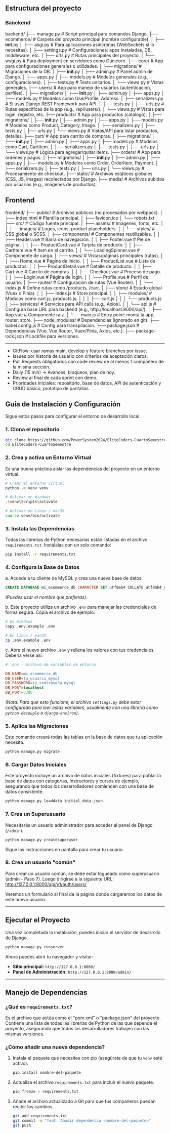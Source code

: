 ## Estructura del proyecto 

### Banckend
backend/
├── manage.py                  # Script principal para comandos Django.
├── ecommerce/                 # Carpeta del proyecto principal (nombre configurable).
│   ├── __init__.py
│   ├── asgi.py                # Para aplicaciones asíncronas (WebSockets si lo necesitas).
│   ├── settings.py            # Configuraciones: apps instaladas, DB, middleware, etc.
│   ├── urls.py                # Rutas principales del proyecto.
│   └── wsgi.py                # Para deployment en servidores como Gunicorn.
├── core/                      # App para configuraciones generales o utilidades.
│   ├── migrations/            # Migraciones de la DB.
│   ├── __init__.py
│   ├── admin.py               # Panel admin de Django.
│   ├── apps.py
│   ├── models.py              # Modelos generales (e.g., configuraciones).
│   ├── tests.py               # Tests unitarios.
│   └── views.py               # Vistas generales.
├── users/                     # App para manejo de usuarios (autenticación, perfiles).
│   ├── migrations/
│   ├── __init__.py
│   ├── admin.py
│   ├── apps.py
│   ├── models.py              # Modelos como UserProfile, Address.
│   ├── serializers.py         # Si usas Django REST Framework para API.
│   ├── tests.py
│   ├── urls.py                # Rutas específicas de la app (e.g., /api/users/).
│   └── views.py               # Vistas para login, registro, etc.
├── products/                  # App para productos (catálogo).
│   ├── migrations/
│   ├── __init__.py
│   ├── admin.py
│   ├── apps.py
│   ├── models.py              # Modelos como Product, Category, Image.
│   ├── serializers.py
│   ├── tests.py
│   ├── urls.py
│   └── views.py               # Vistas/API para listar productos, detalles.
├── cart/                      # App para carrito de compras.
│   ├── migrations/
│   ├── __init__.py
│   ├── admin.py
│   ├── apps.py
│   ├── models.py              # Modelos como Cart, CartItem.
│   ├── serializers.py
│   ├── tests.py
│   ├── urls.py
│   └── views.py               # Lógica para agregar/quitar items.
├── orders/                    # App para órdenes y pagos.
│   ├── migrations/
│   ├── __init__.py
│   ├── admin.py
│   ├── apps.py
│   ├── models.py              # Modelos como Order, OrderItem, Payment.
│   ├── serializers.py
│   ├── tests.py
│   ├── urls.py
│   └── views.py               # Procesamiento de checkout.
├── static/                    # Archivos estáticos globales (CSS, JS, images) recolectados por Django.
├── media/                     # Archivos subidos por usuarios (e.g., imágenes de productos).

## Frontend
frontend/
├── public/                    # Archivos públicos (no procesados por webpack).
│   ├── index.html             # Plantilla principal.
│   ├── favicon.ico
│   └── robots.txt
├── src/                       # Código fuente principal.
│   ├── assets/                # Imágenes, fonts, etc.
│   │   ├── images/            # Logos, icons, product placeholders.
│   │   └── styles/            # CSS global o SCSS.
│   ├── components/            # Componentes reutilizables.
│   │   ├── Header.vue         # Barra de navegación.
│   │   ├── Footer.vue         # Pie de página.
│   │   ├── ProductCard.vue    # Tarjeta de producto.
│   │   ├── CartItem.vue       # Item en el carrito.
│   │   └── LoadingSpinner.vue # Componente de carga.
│   ├── views/                 # Vistas/páginas principales (rutas).
│   │   ├── Home.vue           # Página de inicio.
│   │   ├── ProductList.vue    # Lista de productos.
│   │   ├── ProductDetail.vue  # Detalle de producto.
│   │   ├── Cart.vue           # Carrito de compras.
│   │   ├── Checkout.vue       # Proceso de pago.
│   │   ├── Login.vue          # Página de login.
│   │   └── Profile.vue        # Perfil de usuario.
│   ├── router/                # Configuración de rutas (Vue Router).
│   │   └── index.js           # Define rutas como /products, /cart.
│   ├── store/                 # Estado global (Vuex o Pinia).
│   │   ├── index.js           # Store principal.
│   │   ├── modules/           # Módulos como cart.js, products.js.
│   │   │   ├── cart.js
│   │   │   └── products.js
│   ├── services/              # Servicios para API calls (e.g., Axios).
│   │   └── api.js             # Configura base URL para backend (e.g., http://localhost:8000/api/).
│   ├── App.vue                # Componente raíz.
│   └── main.js                # Entry point: monta la app, router, store.
├── node_modules/              # Dependencias (ignorado en git).
├── babel.config.js            # Config para transpilación.
├── package.json               # Dependencias (Vue, Vue Router, Vuex/Pinia, Axios, etc.).
├── package-lock.json          # Lockfile para versiones.

--- 

- GitFlow: usar ramas main, develop y feature branches por issue.
- Issues por historia de usuario con criterios de aceptación claros.
- Pull Requests obligatorios con code review de al menos 1 compañero de la misma sección.
- Daily (15 min) → Avances, bloqueos, plan de hoy.
- Review al final de cada sprint con demo.
- Prioridades iniciales: repositorio, base de datos, API de autenticación y CRUD básico, prototipo de pantallas.

## Guía de Instalación y Configuración

Sigue estos pasos para configurar el entorno de desarrollo local.

### 1. Clona el repositorio
```bash
git clone https://github.com/PowerSystem2024/EliteCoders-CuartoSemestre.git
cd EliteCoders-CuartoSemestre
```

### 2. Crea y activa un Entorno Virtual

Es una buena práctica aislar las dependencias del proyecto en un entorno virtual.

```bash
# Crear el entorno virtual
python -m venv venv
```

```bash
# Activar en Windows
.\venv\Scripts\activate

# Activar en Linux / macOS
source venv/bin/activate
```

### 3. Instala las Dependencias

Todas las librerías de Python necesarias están listadas en el archivo `requirements.txt`. Instálalas con un solo comando:

```bash
pip install -r requirements.txt
```

### 4. Configura la Base de Datos

a. Accede a tu cliente de MySQL y crea una nueva base de datos.
```sql
CREATE DATABASE mi_ecommerce_db CHARACTER SET utf8mb4 COLLATE utf8mb4_unicode_ci;
```
*(Puedes usar el nombre que prefieras)*.

b. Este proyecto utiliza un archivo `.env` para manejar las credenciales de forma segura. Copia el archivo de ejemplo:

```bash
# En Windows
copy .env.example .env

# En Linux / macOS
cp .env.example .env
```

c. Abre el nuevo archivo `.env` y rellena los valores con tus credenciales. Debería verse así:

```ini
# .env - Archivo de variables de entorno

DB_NAME=mi_ecommerce_db
DB_USER=tu_usuario_mysql
DB_PASSWORD=tu_contraseña_mysql
DB_HOST=localhost
DB_PORT=3306
```
*(Nota: Para que esto funcione, el archivo `settings.py` debe estar configurado para leer estas variables, usualmente con una librería como `python-decouple` o `django-environ`)*.

### 5. Aplica las Migraciones

Este comando creará todas las tablas en la base de datos que tu aplicación necesita.

```bash
python manage.py migrate
```

### 6. Cargar Datos Iniciales

Este proyecto incluye un archivo de datos iniciales (fixtures) para poblar la base de datos con categorías, instructores y cursos de ejemplo, asegurando que todos los desarrolladores comiencen con una base de datos consistente.

```bash
python manage.py loaddata initial_data.json
```

### 7. Crea un Superusuario

Necesitarás un usuario administrador para acceder al panel de Django (`/admin`).

```bash
python manage.py createsuperuser
```
Sigue las instrucciones en pantalla para crear tu usuario.

### 8. Crea un usuario "común"
Para crear un usuario común, se debe estar logueado como superusuario (admin - Paso 7).
Luego dirigirse a la siguiente URL: http://127.0.0.1:8000/api/v1/auth/users/

Veremos un formulario al final de la página donde cargaremos los datos de este nuevo usuario.

---

## Ejecutar el Proyecto

Una vez completada la instalación, puedes iniciar el servidor de desarrollo de Django.

```bash
python manage.py runserver
```

Ahora puedes abrir tu navegador y visitar:
* **Sitio principal:** `http://127.0.0.1:8000/`
* **Panel de Administración:** `http://127.0.0.1:8000/admin/`

---

## Manejo de Dependencias

### ¿Qué es `requirements.txt`?

Es el archivo que actúa como el "pom.xml" o "package.json" del proyecto. Contiene una lista de todas las librerías de Python de las que depende el proyecto, asegurando que todos los desarrolladores trabajen con las mismas versiones.

### ¿Cómo añadir una nueva dependencia?

1.  Instala el paquete que necesites con pip (asegúrate de que tu `venv` esté activo).
    ```bash
    pip install nombre-del-paquete
    ```

2.  Actualiza el archivo `requirements.txt` para incluir el nuevo paquete.
    ```bash
    pip freeze > requirements.txt
    ```

3.  Añade el archivo actualizado a Git para que tus compañeros puedan recibir los cambios.
    ```bash
    git add requirements.txt
    git commit -m "feat: Añadir dependencia <nombre-del-paquete>"
    git push
    ```
